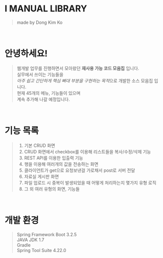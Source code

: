 # I MANUAL LIBRARY
> made by Dong Kim Ko
<br>

# 안녕하세요!
> 웹개발 업무를 진행하면서 모아왔던 **재사용 가능 코드 모음집** 입니다.<br>
> 실무에서 쓰이는 기능들을<br>
> *아주 쉽고 간단하게 핵심 뼈대 부분을 구현하는 목적*으로 개발한 소스 모음집 입니다.<br>
> 현재 45개의 메뉴, 기능들이 있으며<br>
> 계속 추가해 나갈 예정입니다.<br>
<br>

# 기능 목록
>1. 기본 CRUD 화면<br>
>2. CRUD 화면에서 checkbox를 이용해 리스트들을 복사/수정/삭제 기능<br>
>3. REST API를 이용한 입출력 기능<br>
>4. 행을 이용해 여러개의 값을 전송하는 화면<br>
>5. 클라이언트가 get으로 요청보낸걸 가로채서 post로 서버 전달<br>
>6. 자료실 게시판 화면<br>
>7. 파일 업로드 시 중복이 발생되었을 때 어떻게 처리하는지 몇가지 유형 로직<br>
>8. 그 외 여러 유형의 화면, 기능들
<br>

# 개발 환경
> Spring Framework Boot 3.2.5<br>
> JAVA JDK 1.7<br>
> Gradle<br>
> Spring Tool Suite 4.22.0<br>
